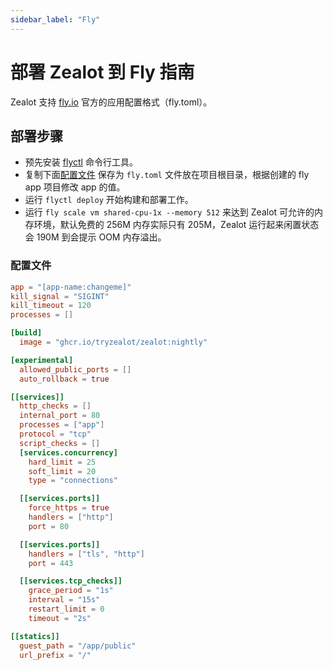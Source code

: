 ```yaml
---
sidebar_label: "Fly"
---
```


# 部署 Zealot 到 Fly 指南

Zealot 支持 [fly.io](https://fly.io) 官方的应用配置格式（fly.toml）。

## 部署步骤

- 预先安装 [flyctl](https://fly.io/docs/flyctl/) 命令行工具。
- 复制下面[配置文件](#app-configuration) 保存为 `fly.toml` 文件放在项目根目录，根据创建的 fly app 项目修改 app 的值。
- 运行 `flyctl deploy` 开始构建和部署工作。
- 运行 `fly scale vm shared-cpu-1x --memory 512` 来达到 Zealot 可允许的内存环境，默认免费的 256M 内存实际只有 205M，Zealot 运行起来闲置状态会 190M 到会提示 OOM 内存溢出。

### 配置文件

```toml
app = "[app-name:changeme]"
kill_signal = "SIGINT"
kill_timeout = 120
processes = []

[build]
  image = "ghcr.io/tryzealot/zealot:nightly"

[experimental]
  allowed_public_ports = []
  auto_rollback = true

[[services]]
  http_checks = []
  internal_port = 80
  processes = ["app"]
  protocol = "tcp"
  script_checks = []
  [services.concurrency]
    hard_limit = 25
    soft_limit = 20
    type = "connections"

  [[services.ports]]
    force_https = true
    handlers = ["http"]
    port = 80

  [[services.ports]]
    handlers = ["tls", "http"]
    port = 443

  [[services.tcp_checks]]
    grace_period = "1s"
    interval = "15s"
    restart_limit = 0
    timeout = "2s"

[[statics]]
  guest_path = "/app/public"
  url_prefix = "/"
```
